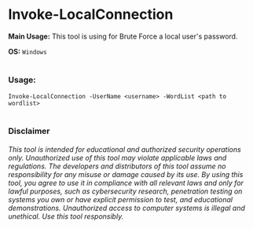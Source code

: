 # Invoke-LocalConnection
**Main Usage:** This tool is using for Brute Force a local user's password.

**OS:** `Windows`
#
### Usage:
`Invoke-LocalConnection -UserName <username> -WordList <path to wordlist>`

#
### Disclaimer

###### This tool is intended for educational and authorized security operations only. Unauthorized use of this tool may violate applicable laws and regulations. The developers and distributors of this tool assume no responsibility for any misuse or damage caused by its use. By using this tool, you agree to use it in compliance with all relevant laws and only for lawful purposes, such as cybersecurity research, penetration testing on systems you own or have explicit permission to test, and educational demonstrations. Unauthorized access to computer systems is illegal and unethical. Use this tool responsibly.
